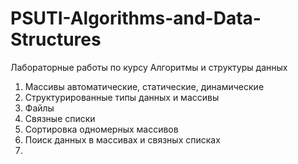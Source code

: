 # PSUTI-Algorithms-and-Data-Structures
Лабораторные работы по курсу Алгоритмы и структуры данных

1. Массивы автоматические, статические, динамические
2. Структурированные типы данных и массивы
3. Файлы
4. Связные списки
5. Сортировка одномерных массивов
6. Поиск данных в массивах и связных списках
7.
